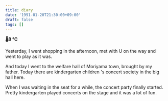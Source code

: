 ```yaml
---
title: diary
date: '1991-01-20T21:30:00+09:00'
draft: false
tags: []
---
```


**🌡8 ℃**

Yesterday, I went shopping in the afternoon, met with U on the way and went to play as it was.

And today I went to the welfare hall of Moriyama town, brought by my father. Today there are kindergarten children 's concert society in the big hall here.

When I was waiting in the seat for a while, the concert party finally started. Pretty kindergarten played concerts on the stage and it was a lot of fun.